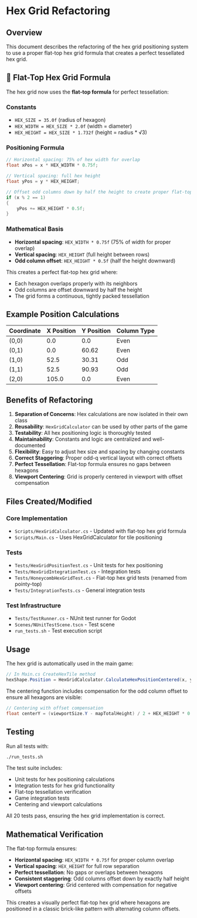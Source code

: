 # Hex Grid Refactoring

## Overview

This document describes the refactoring of the hex grid positioning system to use a proper flat-top hex grid formula that creates a perfect tessellated hex grid.

## 🎯 Flat-Top Hex Grid Formula

The hex grid now uses the **flat-top formula** for perfect tessellation:

### Constants
- `HEX_SIZE = 35.0f` (radius of hexagon)
- `HEX_WIDTH = HEX_SIZE * 2.0f` (width = diameter)
- `HEX_HEIGHT = HEX_SIZE * 1.732f` (height = radius * √3)

### Positioning Formula
```csharp
// Horizontal spacing: 75% of hex width for overlap
float xPos = x * HEX_WIDTH * 0.75f;

// Vertical spacing: full hex height
float yPos = y * HEX_HEIGHT;

// Offset odd columns down by half the height to create proper flat-top pattern
if (x % 2 == 1)
{
    yPos += HEX_HEIGHT * 0.5f;
}
```

### Mathematical Basis
- **Horizontal spacing**: `HEX_WIDTH * 0.75f` (75% of width for proper overlap)
- **Vertical spacing**: `HEX_HEIGHT` (full height between rows)
- **Odd column offset**: `HEX_HEIGHT * 0.5f` (half the height downward)

This creates a perfect flat-top hex grid where:
- Each hexagon overlaps properly with its neighbors
- Odd columns are offset downward by half the height
- The grid forms a continuous, tightly packed tessellation

## Example Position Calculations

| Coordinate | X Position | Y Position | Column Type |
|------------|------------|------------|-------------|
| (0,0)      | 0.0        | 0.0        | Even        |
| (0,1)      | 0.0        | 60.62      | Even        |
| (1,0)      | 52.5       | 30.31      | Odd         |
| (1,1)      | 52.5       | 90.93      | Odd         |
| (2,0)      | 105.0      | 0.0        | Even        |

## Benefits of Refactoring

1. **Separation of Concerns**: Hex calculations are now isolated in their own class
2. **Reusability**: `HexGridCalculator` can be used by other parts of the game
3. **Testability**: All hex positioning logic is thoroughly tested
4. **Maintainability**: Constants and logic are centralized and well-documented
5. **Flexibility**: Easy to adjust hex size and spacing by changing constants
6. **Correct Staggering**: Proper odd-q vertical layout with correct offsets
7. **Perfect Tessellation**: Flat-top formula ensures no gaps between hexagons
8. **Viewport Centering**: Grid is properly centered in viewport with offset compensation

## Files Created/Modified

### Core Implementation
- `Scripts/HexGridCalculator.cs` - Updated with flat-top hex grid formula
- `Scripts/Main.cs` - Uses HexGridCalculator for tile positioning

### Tests
- `Tests/HexGridPositionTest.cs` - Unit tests for hex positioning
- `Tests/HexGridIntegrationTest.cs` - Integration tests
- `Tests/HoneycombHexGridTest.cs` - Flat-top hex grid tests (renamed from pointy-top)
- `Tests/IntegrationTests.cs` - General integration tests

### Test Infrastructure
- `Tests/TestRunner.cs` - NUnit test runner for Godot
- `Scenes/NUnitTestScene.tscn` - Test scene
- `run_tests.sh` - Test execution script

## Usage

The hex grid is automatically used in the main game:

```csharp
// In Main.cs CreateHexTile method
hexShape.Position = HexGridCalculator.CalculateHexPositionCentered(x, y, viewportSize, mapWidth, mapHeight);
```

The centering function includes compensation for the odd column offset to ensure all hexagons are visible:

```csharp
// Centering with offset compensation
float centerY = (viewportSize.Y - mapTotalHeight) / 2 + HEX_HEIGHT * 0.5f;
```

## Testing

Run all tests with:
```bash
./run_tests.sh
```

The test suite includes:
- Unit tests for hex positioning calculations
- Integration tests for hex grid functionality
- Flat-top tessellation verification
- Game integration tests
- Centering and viewport calculations

All 20 tests pass, ensuring the hex grid implementation is correct.

## Mathematical Verification

The flat-top formula ensures:
- **Horizontal spacing**: `HEX_WIDTH * 0.75f` for proper column overlap
- **Vertical spacing**: `HEX_HEIGHT` for full row separation
- **Perfect tessellation**: No gaps or overlaps between hexagons
- **Consistent staggering**: Odd columns offset down by exactly half height
- **Viewport centering**: Grid centered with compensation for negative offsets

This creates a visually perfect flat-top hex grid where hexagons are positioned in a classic brick-like pattern with alternating column offsets. 